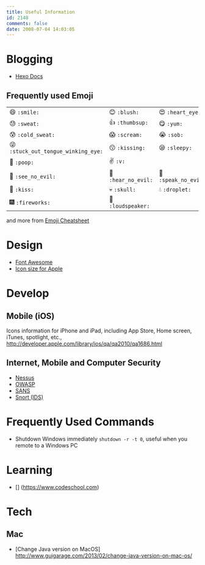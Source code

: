 ```yaml
---
title: Useful Information
id: 2148
comments: false
date: 2008-07-04 14:03:05
---
```


<!-- toc -->

# Blogging
* [Hexo Docs](https://hexo.io/docs)

## Frequently used Emoji
|                         |                                |        |
| ----------------------- | ------------------------------ | ------ |
| :smile: ````:smile:```` | :blush: ````:blush:```` | :heart_eyes: ````:heart_eyes:```` |
| :sweat: ````:sweat:```` | :thumbsup: ````:thumbsup:```` | :yum: ````:yum:```` |
| :cold_sweat: ````:cold_sweat:```` | :scream: ````:scream:```` | :sob: ````:sob:```` |
| :stuck_out_tongue_winking_eye: ````:stuck_out_tongue_winking_eye:```` | :kissing: ````:kissing:```` | :sleepy: ````:sleepy:```` |
| :poop: ````:poop:````   | :v: ````:v:```` |
| :see_no_evil: ````:see_no_evil:```` | :hear_no_evil: ````:hear_no_evil:```` | :speak_no_evil: ````:speak_no_evil:```` |
| :kiss: ````:kiss:````   | :skull: ````:skull:```` | :droplet: ````:droplet:```` |
| :fireworks: ````:fireworks:```` | :loudspeaker: ````:loudspeaker:```` |

and more from [Emoji Cheatsheet](https://www.webpagefx.com/tools/emoji-cheat-sheet/)

# Design
* [Font Awesome](http://fontawesome.io/icons/#brand)
* [Icon size for Apple](http://developer.apple.com/library/ios/qa/qa2010/qa1686.html)

# Develop

## Mobile (iOS)
Icons information for iPhone and iPad, including App Store, Home screen, iTunes, spotlight, etc., http://developer.apple.com/library/ios/qa/qa2010/qa1686.html

## Internet, Mobile and Computer Security

* [Nessus](https://www.nessus.org/)
* [OWASP](https://www.owasp.org/)
* [SANS](https://www.sans.org)
* [Snort (IDS)](https://www.snort.org)

# Frequently Used Commands
* Shutdown Windows immediately ```shutdown -r -t 0```, useful when you remote to a Windows PC

# Learning

* [] (https://www.codeschool.com)

# Tech

## Mac
* [Change Java version on MacOS] http://www.guigarage.com/2013/02/change-java-version-on-mac-os/
